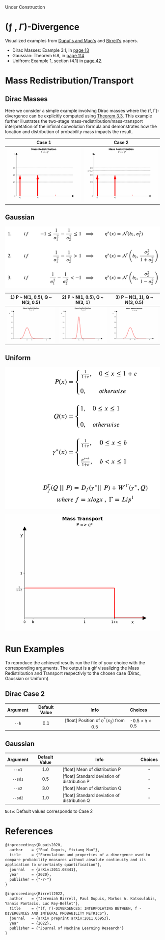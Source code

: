 Under Construction

# (ƒ , $\Gamma$)-Divergence
Visualized examples from [Dupui's and Mao's](https://arxiv.org/pdf/2011.08441.pdf) and [Birrell's](https://arxiv.org/pdf/2011.05953.pdf) papers.

* Dirac Masses: Example 3.1, in [page 13](https://arxiv.org/pdf/2011.05953.pdf)
* Gaussian: Theorem 6.8, in [page 114](https://arxiv.org/pdf/2011.08441.pdf)
* Unifrom: Example 1, section (4.1) in [page 42](https://arxiv.org/pdf/2011.08441.pdf).


# Mass Redistribution/Transport
## Dirac Masses
Here we consider a simple example involving Dirac masses where the (f, Γ)-divergence can be explicitly computed
using [Theorem 3.3](https://arxiv.org/pdf/2011.05953.pdf). This example further illustrates the two-stage mass-redistribution/mass-transport interpretation of
the infimal convolution formula and demonstrates how the location and distribution of probability mass impacts
the result.

|Case 1                               |  Case 2                                   |
|:-----------------------------------:|:-----------------------------------------:|
|![Alt-txt](gif/dirac/dirac_case1.gif)|![Alt-txt](gif/dirac/dirac_case2.gif)      |


## Gaussian

<img src="gaussian_cases_formula.png" width="600"/>


|1) P ~ N(1, 0.5),  Q ~ N(3, 0.5)            |2) P ~ N(1, 0.5),  Q ~ N(3, 1)              |3) P ~ N(1, 1),  Q ~ N(3, 0.5)                |
|:------------------------------------------:|:------------------------------------------:|:------------------------------------------:|
|![Alt-txt](gif/gaussian/Gaussian_case_1.gif)|![Alt-txt](gif/gaussian/Gaussian_case_2.gif)|![Alt-txt](gif/gaussian/Gaussian_case_3.gif)|


## Uniform
<img src="uniform.png" width="600"/>

![Alt-txt](gif/uniform.gif)

# Run Examples
To reproduce the achieved results run the file of your choice with the corresponding arguments. The output is a gif visualizing the Mass Redistribution and Transport respectivly to the chosen case (Dirac, Gaussian or Uniform).

## Dirac Case 2
| Argument   | Default Value  | Info                                            |Choices                                |
|:----------:|:--------------:|:-----------------------------------------------:|:--------------------------------------|
| `--h`      | 0.1            | [float] Position of $\eta^*(x_2)$ from 0.5      | -0.5 < h < 0.5                        |

## Gaussian
| Argument   | Default Value  | Info                                            |Choices
|:----------:|:--------------:|-------------------------------------------------|:---------:|
| `--m1`     | 1.0            | [float] Mean of distribution P                  | -  |
| `--sd1`    | 0.5            | [float] Standard deviation of distribution P    | -       |
| `--m2`     | 3.0            | [float] Mean of distribution Q                  | -|
| `--sd2`    | 1.0            | [float] Standard deviation of distribution Q    | -|

`Note`: Default values corresponds to Case 2

# References
```
@inproceedings{Dupuis2020,
  author    = {"Paul Dupuis, Yixiang Mao"},
  title     = {"Formulation and properties of a divergence used to compare probability measures without absolute continuity and its application to uncertainty quantification"},
  journal   = {arXiv:2011.08441},
  year      = {2020},
  publisher = {"-?-"}
}
```


```
@inproceedings{Birrell2022,
  author    = {"Jeremiah Birrell, Paul Dupuis, Markos A. Katsoulakis, Yannis Pantazis, Luc Rey-Bellet"},
  title     = {"(f, Γ)-DIVERGENCES: INTERPOLATING BETWEEN, f -DIVERGENCES AND INTEGRAL PROBABILITY METRICS"},
  journal   = {arXiv preprint arXiv:2011.05953},
  year      = {2022},
  publisher = {"Journal of Machine Learning Research"}
}
```
